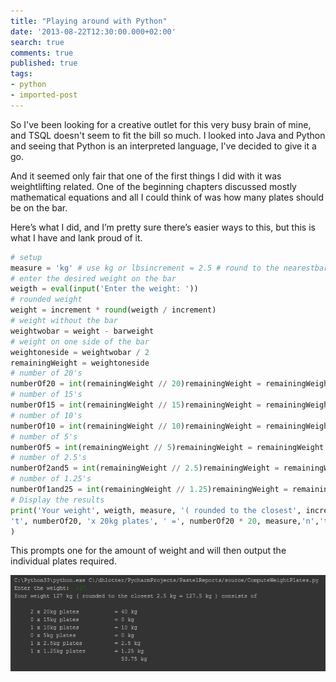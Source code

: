 ```yaml
---
title: "Playing around with Python"
date: '2013-08-22T12:30:00.000+02:00'
search: true
comments: true
published: true
tags:
- python
- imported-post
---
```


So I've been looking for a creative outlet for this very busy brain of mine, and TSQL doesn't seem to fit the bill so much. I looked into Java and Python and seeing that Python is an interpreted language, I've decided to give it a go. 

And it seemed only fair that one of the first things I did with it was weightlifting related. One of the beginning chapters discussed mostly mathematical equations and all I could think of was how many plates should be on the bar. 

Here’s what I did, and I’m pretty sure there’s easier ways to this, but this is what I have and lank proud of it. 

```python
# setup
measure = 'kg' # use kg or lbsincrement = 2.5 # round to the nearestbarweight = 20.0
# enter the desired weight on the bar
weigth = eval(input('Enter the weight: '))
# rounded weight
weight = increment * round(weigth / increment)
# weight without the bar
weightwobar = weight - barweight
# weight on one side of the bar
weightoneside = weightwobar / 2
remainingWeight = weightoneside
# number of 20's
numberOf20 = int(remainingWeight // 20)remainingWeight = remainingWeight % 20
# number of 15's
numberOf15 = int(remainingWeight // 15)remainingWeight = remainingWeight % 15
# number of 10's
numberOf10 = int(remainingWeight // 10)remainingWeight = remainingWeight % 10
# number of 5's
numberOf5 = int(remainingWeight // 5)remainingWeight = remainingWeight % 5
# number of 2.5's
numberOf2and5 = int(remainingWeight // 2.5)remainingWeight = remainingWeight % 2.5
# number of 1.25's
numberOf1and25 = int(remainingWeight // 1.25)remainingWeight = remainingWeight % 1.25
# Display the results
print('Your weight', weigth, measure, '( rounded to the closest', increment, measure, '=', weight, measure,') consists ofn','n'
't', numberOf20, 'x 20kg plates', ' =', numberOf20 * 20, measure,'n','t', numberOf15, 'x 15kg plates', ' =', numberOf15 * 15, measure,'n','t', numberOf10, 'x 10kg plates', ' =', numberOf10 * 10, measure,'n','t', numberOf5, 'x 5kg plates', ' =', numberOf5 * 5, measure,'n','t', numberOf2and5, 'x 2.5kg plates', ' =', numberOf2and5 * 2.5, measure,'n','t', numberOf1and25, 'x 1.25kg plates', ' =', numberOf1and25 * 1.25, measure,'n','t', ' ', (numberOf20 * 20)+(numberOf15 * 15)+(numberOf10 * 10)+(numberOf5 * 5)+(numberOf2and5 * 2.5)+(numberOf1and25 * 1.25), measure, 'n',
) 
```

This prompts one for the amount of weight and will then output the individual 
plates required. 

![results](/images/playing-around-with-python-001.png)
